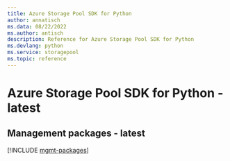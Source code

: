```yaml
---
title: Azure Storage Pool SDK for Python
author: annatisch
ms.data: 08/22/2022
ms.author: antisch
description: Reference for Azure Storage Pool SDK for Python
ms.devlang: python
ms.service: storagepool
ms.topic: reference
---
```

# Azure Storage Pool SDK for Python - latest

## Management packages - latest
[!INCLUDE [mgmt-packages](storage-pool-mgmt-index.md)]